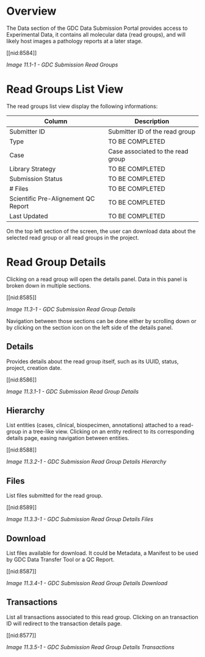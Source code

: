 # Overview

The Data section of the GDC Data Submission Portal provides access to Experimental Data, it contains all molecular data (read groups), and will likely host images a pathology reports at a later stage.

[[nid:8584]]

_Image 11.1-1 - GDC Submission Read Groups_

# Read Groups List View

The read groups list view display the following informations:

|Column|Description|
| --- | --- |
| Submitter ID | Submitter ID of the read group |
| Type | TO BE COMPLETED |
| Case | Case associated to the read group |
| Library Strategy | TO BE COMPLETED |
| Submission Status | TO BE COMPLETED |
| # Files | TO BE COMPLETED |
| Scientific Pre-Alignement QC Report | TO BE COMPLETED |
| Last Updated | TO BE COMPLETED |

On the top left section of the screen, the user can download data about the selected read group or all read groups in the project.

# Read Group Details

Clicking on a read group will open the details panel. Data in this panel is broken down in multiple sections.

[[nid:8585]]

_Image 11.3-1 - GDC Submission Read Group Details_

Navigation between those sections can be done either by scrolling down or by clicking on the section icon on the left side of the details panel.

## Details

Provides details about the read group itself, such as its UUID, status, project, creation date.

[[nid:8586]]

_Image 11.3.1-1 - GDC Submission Read Group Details_

## Hierarchy

List entities (cases, clinical, biospecimen, annotations) attached to a read-group in a tree-like view. Clicking on an entity redirect to its corresponding details page, easing navigation between entities.

[[nid:8588]]

_Image 11.3.2-1 - GDC Submission Read Group Details Hierarchy_

## Files

List files submitted for the read group.

[[nid:8589]]

_Image 11.3.3-1 - GDC Submission Read Group Details Files_

## Download

List files available for download. It could be Metadata, a Manifest to be used by GDC Data Transfer Tool or a QC Report.

[[nid:8587]]

_Image 11.3.4-1 - GDC Submission Read Group Details Download_


## Transactions

List all transactions associated to this read group. Clicking on an transaction ID will redirect to the transaction details page.

[[nid:8577]]

_Image 11.3.5-1 - GDC Submission Read Group Details Transactions_
